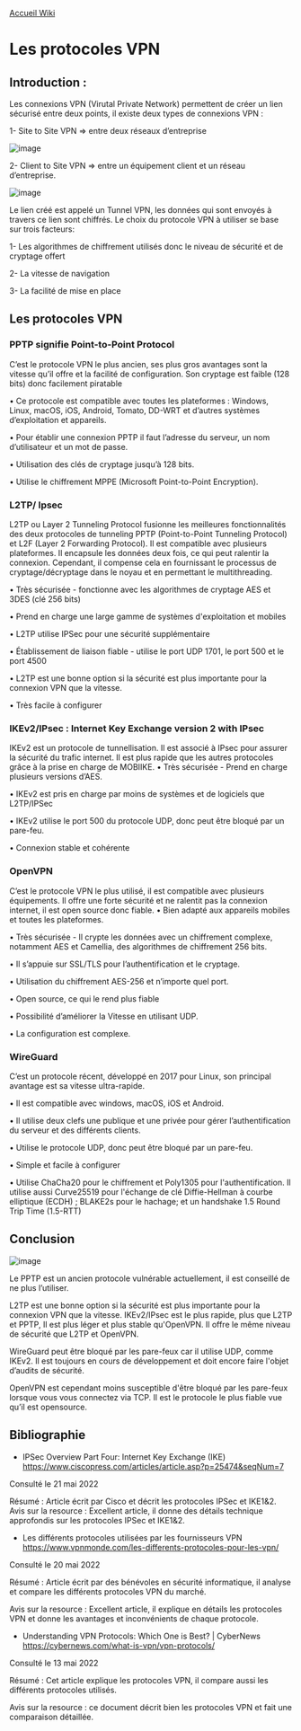 [Accueil Wiki](https://epheclln.github.io/Wiki-TI/)
# Les protocoles VPN



## Introduction :

Les connexions VPN (Virutal Private Network) permettent de créer un lien sécurisé entre deux points, il existe deux types de connexions VPN : 

1-	Site to Site VPN => entre deux réseaux d’entreprise

![image](https://user-images.githubusercontent.com/71373221/170224719-ced5e30a-1cfd-4f00-965d-46d7571269c3.png)





2-	Client to Site VPN => entre un équipement client et un réseau d’entreprise.

![image](https://user-images.githubusercontent.com/71373221/170224768-f54321ea-6297-4615-ac02-bba596431bf8.png)

 



Le lien créé est appelé un Tunnel VPN, les données qui sont envoyés à travers ce lien sont chiffrés.
Le choix du protocole VPN à utiliser se base sur trois facteurs:

1-	Les algorithmes de chiffrement utilisés donc le niveau de sécurité et de cryptage offert

2-	La vitesse de navigation

3-	La facilité de mise en place






## Les protocoles VPN




### PPTP signifie Point-to-Point Protocol

C’est le protocole VPN le plus ancien, ses plus gros avantages sont la vitesse qu’il offre et la facilité de configuration. Son cryptage est faible (128 bits) donc facilement piratable
 
•	Ce protocole est compatible avec toutes les plateformes : Windows, Linux, macOS, iOS, Android, Tomato, DD-WRT et d’autres systèmes d’exploitation et appareils.

•	Pour établir une connexion  PPTP il faut l’adresse du serveur, un nom d’utilisateur et un mot de passe.

•	Utilisation des clés de cryptage jusqu’à 128 bits.

•	Utilise le chiffrement MPPE (Microsoft Point-to-Point Encryption).




### L2TP/ Ipsec

L2TP ou Layer 2 Tunneling Protocol fusionne les meilleures fonctionnalités des deux protocoles de tunneling PPTP (Point-to-Point Tunneling Protocol) et L2F (Layer 2 Forwarding Protocol). Il est compatible avec plusieurs plateformes.
Il encapsule les données deux fois, ce qui peut ralentir la connexion. Cependant, il compense cela en fournissant le processus de cryptage/décryptage dans le noyau et en permettant le multithreading.

•	Très sécurisée - fonctionne avec les algorithmes de cryptage AES et 3DES (clé 256 bits)

•	Prend en charge une large gamme de systèmes d'exploitation et mobiles

•	L2TP utilise IPSec pour une sécurité supplémentaire

•	Établissement de liaison fiable - utilise le port UDP 1701, le port 500 et le port 4500

•	L2TP est une bonne option si la sécurité est plus importante pour la connexion VPN que la vitesse.

•	Très facile à configurer




### IKEv2/IPsec : Internet Key Exchange version 2 with IPsec 

IKEv2 est un protocole de tunnellisation. Il est associé à IPsec pour assurer la sécurité du trafic internet. Il est plus rapide que les autres protocoles grâce à la prise en charge de MOBIIKE.
•	Très sécurisée - Prend en charge plusieurs versions d’AES.

•	IKEv2 est pris en charge par moins de systèmes et de logiciels que L2TP/IPSec


•	IKEv2 utilise le port 500 du protocole UDP, donc peut être bloqué par un pare-feu.

•	Connexion stable et cohérente



### OpenVPN

C’est le protocole VPN le plus utilisé, il est compatible avec plusieurs équipements. Il offre une forte sécurité et ne ralentit pas la connexion internet, il est open source donc fiable.
•	Bien adapté aux appareils mobiles et toutes les plateformes.

•	Très sécurisée - Il crypte les données avec un chiffrement complexe, notamment AES et Camellia, des algorithmes de chiffrement 256 bits.


•	Il s’appuie sur SSL/TLS pour l’authentification et le cryptage.

•	Utilisation du chiffrement AES-256 et n’importe quel port. 


•	Open source, ce qui le rend plus fiable

•	Possibilité d’améliorer la Vitesse en utilisant UDP.


•	La configuration est complexe. 




### WireGuard

C’est un protocole récent, développé en 2017 pour Linux, son principal avantage est sa vitesse ultra-rapide.

•	Il est compatible avec windows, macOS, iOS  et Android. 

•	Il utilise deux  clefs une publique et une privée pour gérer l’authentification du serveur et des différents clients. 

•	Utilise le protocole UDP, donc peut être bloqué par un pare-feu.

•	Simple et facile à configurer

•	Utilise ChaCha20 pour le chiffrement et Poly1305 pour l'authentification. Il utilise aussi Curve25519 pour l'échange de clé Diffie-Hellman à courbe elliptique (ECDH) ; BLAKE2s pour le hachage; et un handshake 1.5 Round Trip Time (1.5-RTT) 




## Conclusion

![image](https://user-images.githubusercontent.com/71373221/170264587-6f1faf76-f84a-4282-a497-f8bf6d074df9.png)

Le PPTP est un ancien protocole vulnérable actuellement, il est conseillé de ne plus l’utiliser. 

L2TP est une bonne option si la sécurité est plus importante pour la connexion VPN que la vitesse. IKEv2/IPsec  est le plus rapide, plus que L2TP et PPTP, Il est plus léger et plus stable qu'OpenVPN. Il offre le même niveau de sécurité que L2TP et OpenVPN. 

WireGuard peut être bloqué par les pare-feux car il utilise UDP, comme IKEv2. Il est toujours en cours de développement et doit encore faire l'objet d’audits de sécurité.

OpenVPN est cependant moins susceptible d'être bloqué par les pare-feux lorsque vous vous connectez via TCP. Il est le protocole le plus fiable vue qu’il est opensource.





## Bibliographie


* IPSec Overview Part Four: Internet Key Exchange (IKE)
https://www.ciscopress.com/articles/article.asp?p=25474&seqNum=7

Consulté le 21 mai 2022

Résumé : Article écrit par Cisco et décrit les protocoles IPSec et IKE1&2. 
Avis sur la resource : Excellent article, il donne des détails technique approfondis sur les protocoles IPSec et IKE1&2.

* Les différents protocoles utilisées par les fournisseurs VPN
https://www.vpnmonde.com/les-differents-protocoles-pour-les-vpn/

Consulté le 20 mai 2022

Résumé : Article écrit par des bénévoles en sécurité informatique, il analyse et compare les différents protocoles VPN du marché. 

Avis sur la resource : Excellent article, il explique en détails les protocoles VPN et donne les avantages et inconvénients de chaque protocole.


* Understanding VPN Protocols: Which One is Best? | CyberNews
https://cybernews.com/what-is-vpn/vpn-protocols/

Consulté le 13 mai 2022

Résumé : Cet article explique les protocoles VPN, il compare aussi les différents protocoles utilisés. 

Avis sur la resource : ce document décrit bien les protocoles VPN et fait une comparaison détaillée. 


   
   

